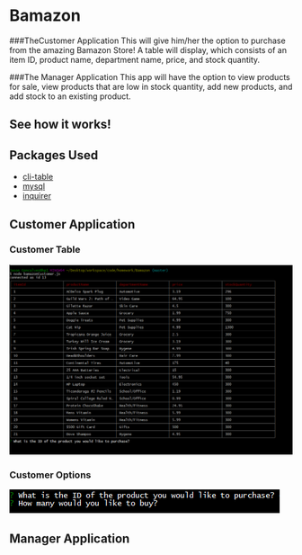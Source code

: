 # Bamazon
###TheCustomer Application 
This will give him/her the option to purchase from the amazing Bamazon Store!  A table will display, which consists of an item ID, product name, department name, price, and stock quantity.

###The Manager Application
This app will have the option to view products for sale, view products that are low in stock quantity, add new products, and add stock to an existing product.

## See how it works!

## Packages Used
* [cli-table](https://www.npmjs.com/package/cli-table)
* [mysql](https://www.npmjs.com/package/mysql)
* [inquirer](https://www.npmjs.com/package/inquirer)

## Customer Application
### Customer Table
![Alt text](assets/images/customer-table.png?raw=true "TABLE")

### Customer Options
![Alt Text](assets/images/customer-options.png?raw=true "TABLE")

## Manager Application